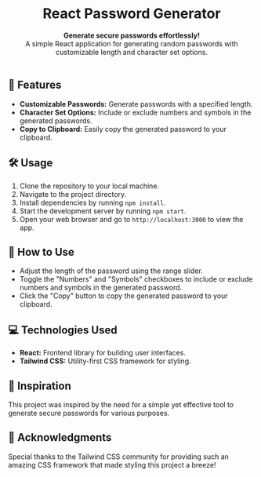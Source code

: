 <h1 align="center">React Password Generator</h1>

<div align="center">
  <strong>Generate secure passwords effortlessly!</strong>
</div>
<div align="center">
  A simple React application for generating random passwords with customizable length and character set options.
</div>

<br />

## 🚀 Features

- **Customizable Passwords:** Generate passwords with a specified length.
- **Character Set Options:** Include or exclude numbers and symbols in the generated passwords.
- **Copy to Clipboard:** Easily copy the generated password to your clipboard.

## 🛠️ Usage

1. Clone the repository to your local machine.
2. Navigate to the project directory.
3. Install dependencies by running `npm install`.
4. Start the development server by running `npm start`.
5. Open your web browser and go to `http://localhost:3000` to view the app.

## 🎯 How to Use

- Adjust the length of the password using the range slider.
- Toggle the "Numbers" and "Symbols" checkboxes to include or exclude numbers and symbols in the generated password.
- Click the "Copy" button to copy the generated password to your clipboard.

## 💻 Technologies Used

- **React:** Frontend library for building user interfaces.
- **Tailwind CSS:** Utility-first CSS framework for styling.

## 🌟 Inspiration

This project was inspired by the need for a simple yet effective tool to generate secure passwords for various purposes.



## 👏 Acknowledgments

Special thanks to the Tailwind CSS community for providing such an amazing CSS framework that made styling this project a breeze!



